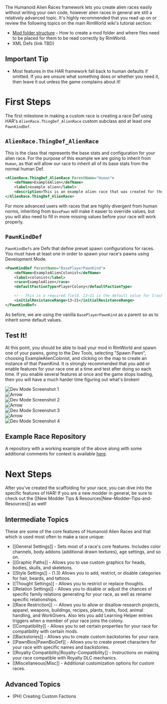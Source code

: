 The Humanoid Alien Races framework lets you create alien races easily without writing your own code, however alien races in general are still a relatively advanced topic. It's highly recommended that you read up on or review the following topics on the main RimWorld wiki's tutorial section:

* [Mod folder structure](https://rimworldwiki.com/wiki/Modding_Tutorials/Mod_folder_structure) - How to create a mod folder and where files need to be placed for them to be read correctly by RimWorld.
* XML Defs (link TBD)

## Important Tip

* Most features in the HAR framework fall back to human defaults if omitted. If you are unsure what something does or whether you need it, then leave it out unless the game complains about it!

# First Steps

The first milestone in making a custom race is creating a race Def using HAR's `AlienRace.ThingDef_AlienRace` custom subclass and at least one `PawnKindDef`.

## `AlienRace.ThingDef_AlienRace`

This is the class that represents the base stats and configuration for your alien race. For the purpose of this example we are going to inherit from `Human`, as that will allow our race to inherit all of its base stats from the normal human Def.

```xml
<AlienRace.ThingDef_AlienRace ParentName="Human">
    <defName>ExampleAlien</defName>
    <label>example alien</label>
    <description>This is an example alien race that was created for the wiki tutorial.</description>
</AlienRace.ThingDef_AlienRace>
```

For more advanced users with races that are highly divergent from human norms, inheriting from `BasePawn` will make it easier to override values, but you will also need to fill in more missing values before your race will work properly.

## `PawnKindDef`

`PawnKindDefs` are Defs that define preset spawn configurations for races. You must have at least one in order to spawn your race's pawns using Development Mode.

```xml
<PawnKindDef ParentName="BasePlayerPawnKind">
    <defName>ExampleAlienColonist</defName>
    <label>colonist</label>
    <race>ExampleAlien</race>
    <defaultFactionType>PlayerColony</defaultFactionType>

    <!-- This is a required field. 13~21 is the default value for Crashlanded player colonists. -->
    <initialResistanceRange>13~21</initialResistanceRange>
</PawnKindDef>
```

As before, we are using the vanilla `BasePlayerPawnKind` as a parent so as to inherit some default values.

## Test It!

At this point, you should be able to load your mod in RimWorld and spawn one of your pawns, going to the Dev Tools, selecting "Spawn Pawn", choosing ExampleAlienColonist, and clicking on the map to create an instance of that PawnKind. It is strongly recommended that you add or enable features for your race one at a time and test after doing so each time. If you enable several features at once and the game stops loading, then you will have a much harder time figuring out what's broken!

![Dev Mode Screenshot 1](https://i.imgur.com/N01k514.png)  
![Arrow](https://i.imgur.com/KtCisWJ.png)  
![Dev Mode Screenshot 2](https://i.imgur.com/xnJ3Py3.png)  
![Arrow](https://i.imgur.com/KtCisWJ.png)  
![Dev Mode Screenshot 3](https://i.imgur.com/SLBArh1.png)  
![Arrow](https://i.imgur.com/KtCisWJ.png)  
![Dev Mode Screenshot 4](https://i.imgur.com/uWZ8Pue.png)

## Example Race Repository

A repository with a working example of the above along with some additional comments for context is available [here](https://github.com/Aelanna/ExampleAlienRace).

# Next Steps

After you've created the scaffolding for your race, you can dive into the specific features of HAR! If you are a new modder in general, be sure to check out the [[New Modder Tips & Resources|New-Modder-Tips-and-Resources]] as well!

## Intermediate Topics

These are some of the core features of Humanoid Alien Races and that which is used most often to make a race unique:

* [[General Settings]] - Sets most of a race's core features. Includes color channels, body addons (additional drawn textures), age settings, and so on.
* [[Graphic Paths]] - Allows you to use custom graphics for heads, bodies, skulls, and skeletons.
* [[Style Settings]] - (1.3) Allows you to add, restrict, or disable categories for hair, beards, and tattoos.
* [[Thought Settings]] - Allows you to restrict or replace thoughts.
* [[Relation Settings]] - Allows you to disable or adjust the chances of specific family relations generating for your race, as well as rename specific relationships.
* [[Race Restriction]] -- Allows you to allow or disallow research projects, apparel, weapons, buildings, recipes, plants, traits, food, animal handling, and WorkGivers. Also lets you add Learning Helper entries triggers when a member of your race joins the colony.
* [[Compatibility]] - Allows you to set certain properties for your race for compatibility with certain mods.
* [[Backstories]] - Allows you to create custom backstories for your race.
* [[PawnBios|PawnBioDef]] - Allows you to create preset characters for your race with specific names and backstories.
* [[Royalty Compatibility|Royalty-Compatibility]] - Instructions on making your race compatible with Royalty DLC mechanics.
* [[Miscellaneous|Misc]] - Additional customization options for custom races.

## Advanced Topics

* (PH) Creating Custom Factions
